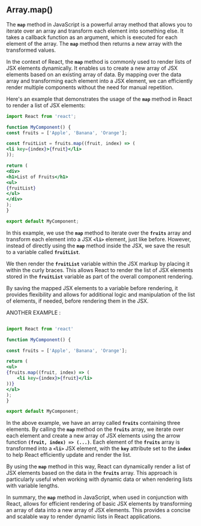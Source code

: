 ## Array.map()

The **`map`** method in JavaScript is a powerful array method that allows you to iterate over an array and transform each element into something else. It takes a callback function as an argument, which is executed for each element of the array. The **`map`** method then returns a new array with the transformed values.

In the context of React, the **`map`** method is commonly used to render lists of JSX elements dynamically. It enables us to create a new array of JSX elements based on an existing array of data. By mapping over the data array and transforming each element into a JSX element, we can efficiently render multiple components without the need for manual repetition.

Here's an example that demonstrates the usage of the **`map`** method in React to render a list of JSX elements:

```jsx
import React from 'react';

function MyComponent() {
const fruits = ['Apple', 'Banana', 'Orange'];

const fruitList = fruits.map((fruit, index) => (
<li key={index}>{fruit}</li>
));

return (
<div>
<h1>List of Fruits</h1>
<ul>
{fruitList}
</ul>
</div>
);
}

export default MyComponent;
```

In this example, we use the **`map`** method to iterate over the **`fruits`** array and transform each element into a JSX **`<li>`** element, just like before. However, instead of directly using the **`map`** method inside the JSX, we save the result to a variable called **`fruitList`**.

We then render the **`fruitList`** variable within the JSX markup by placing it within the curly braces. This allows React to render the list of JSX elements stored in the **`fruitList`** variable as part of the overall component rendering.

By saving the mapped JSX elements to a variable before rendering, it provides flexibility and allows for additional logic and manipulation of the list of elements, if needed, before rendering them in the JSX.

ANOTHER EXAMPLE :

```jsx

import React from 'react'

function MyComponent() {

const fruits = ['Apple', 'Banana', 'Orange'];

return (
<ul>
{fruits.map((fruit, index) => (
	<li key={index}>{fruit}</li>
))}
</ul>
);
}

export default MyComponent;
```

In the above example, we have an array called **`fruits`** containing three elements. By calling the **`map`** method on the **`fruits`** array, we iterate over each element and create a new array of JSX elements using the arrow function **`(fruit, index) => (...)`**. Each element of the **`fruits`** array is transformed into a **`<li>`** JSX element, with the **`key`** attribute set to the **`index`** to help React efficiently update and render the list.

By using the **`map`** method in this way, React can dynamically render a list of JSX elements based on the data in the **`fruits`** array. This approach is particularly useful when working with dynamic data or when rendering lists with variable lengths.

In summary, the **`map`** method in JavaScript, when used in conjunction with React, allows for efficient rendering of basic JSX elements by transforming an array of data into a new array of JSX elements. This provides a concise and scalable way to render dynamic lists in React applications.